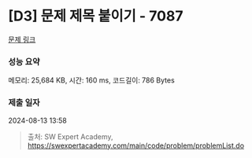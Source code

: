 # [D3] 문제 제목 붙이기 - 7087 

[문제 링크](https://swexpertacademy.com/main/code/problem/problemDetail.do?contestProbId=AWkIdD46A5EDFAXC) 

### 성능 요약

메모리: 25,684 KB, 시간: 160 ms, 코드길이: 786 Bytes

### 제출 일자

2024-08-13 13:58



> 출처: SW Expert Academy, https://swexpertacademy.com/main/code/problem/problemList.do